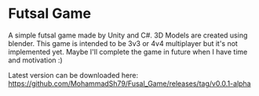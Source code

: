 # Futsal Game
A simple futsal game made by Unity and C#.
3D Models are created using blender.
This game is intended to be 3v3 or 4v4 multiplayer but it's not implemented yet.
Maybe I'll complete the game in future when I have time and motivation :)

Latest version can be downloaded here:
https://github.com/MohammadSh79/Fusal_Game/releases/tag/v0.0.1-alpha
